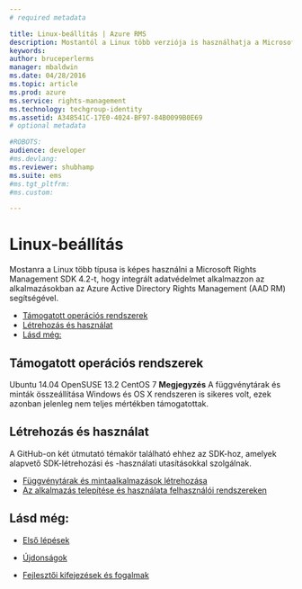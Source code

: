 ```yaml
---
# required metadata

title: Linux-beállítás | Azure RMS
description: Mostantól a Linux több verziója is használhatja a Microsoft Rights Management SDK 4.2 verziót.
keywords:
author: bruceperlerms
manager: mbaldwin
ms.date: 04/28/2016
ms.topic: article
ms.prod: azure
ms.service: rights-management
ms.technology: techgroup-identity
ms.assetid: A348541C-17E0-4024-BF97-84B0099B0E69
# optional metadata

#ROBOTS:
audience: developer
#ms.devlang:
ms.reviewer: shubhamp
ms.suite: ems
#ms.tgt_pltfrm:
#ms.custom:

---
```


# Linux-beállítás


Mostanra a Linux több típusa is képes használni a Microsoft Rights Management SDK 4.2-t, hogy integrált adatvédelmet alkalmazzon az alkalmazásokban az Azure Active Directory Rights Management (AAD RM) segítségével.

-   [Támogatott operációs rendszerek](#supported_operating_systems)
-   [Létrehozás és használat](#how_to_build_and_use)
-   [Lásd még:](#see_also)

## Támogatott operációs rendszerek


Ubuntu 14.04
OpenSUSE 13.2
CentOS 7
**Megjegyzés** A függvénytárak és minták összeállítása Windows és OS X rendszeren is sikeres volt, ezek azonban jelenleg nem teljes mértékben támogatottak.

 

## Létrehozás és használat

A GitHub-on két útmutató témakör található ehhez az SDK-hoz, amelyek alapvető SDK-létrehozási és -használati utasításokkal szolgálnak.

-   [Függvénytárak és mintaalkalmazások létrehozása](https://github.com/AzureAD/rms-sdk-for-cpp/blob/master/docs/how_to_build_it.md)
-   [Az alkalmazás telepítése és használata felhasználói rendszereken](https://github.com/AzureAD/rms-sdk-for-cpp/blob/master/docs/how_to_use_it.md)

## Lásd még:

* [Első lépések](get-started.md)

* [Újdonságok](release-notes.md)

* [Fejlesztői kifejezések és fogalmak](core-concepts.md)

 

 





<!--HONumber=Apr16_HO4-->


